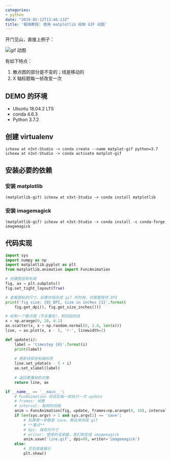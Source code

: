```yaml
---
categories:
- python
date: "2019-02-12T13:46:13Z"
title: '极简教程: 使用 matplotlib 绘制 GIF 动图'
---
```


开门见山，直接上例子：

![gif 动图](http://p.aybe.me/blog/line.gif "gif 动图")

有如下特点：

1. 散点图的部分是不变的；线是移动的
2. X  轴标题每一祯改变一次

## DEMO 的环境

- Ubuntu 18.04.2 LTS
- conda 4.6.3
- Python 3.7.2

## 创建 virtualenv

    ichexw at n3xt-Studio -> conda create --name matplot-gif python=3.7
    ichexw at n3xt-Studio -> conda activate matplot-gif

## 安装必要的依赖

### 安装 matplotlib

    (matplotlib-gif) ichexw at n3xt-Studio -> conda install matplotlib


### 安装 imagemagick

    (matplotlib-gif) ichexw at n3xt-Studio -> conda install -c conda-forge imagemagick

## 代码实现

```Python
import sys
import numpy as np
import matplotlib.pyplot as plt
from matplotlib.animation import FuncAnimation

# 创建图层和布局
fig, ax = plt.subplots()
fig.set_tight_layout(True)

# 查看图标的尺寸。如果你保存成 gif 的时候，你需要提供 DPI
print('fig size: {0} DPI, size in inches {1}'.format(
    fig.get_dpi(), fig.get_size_inches()))

# 绘制一个散点图（不会重绘），和初始的线
x = np.arange(0, 20, 0.1)
ax.scatter(x, x + np.random.normal(0, 3.0, len(x)))
line, = ax.plot(x, x - 5, 'r-', linewidth=2)

def update(i):
    label = 'timestep {0}'.format(i)
    print(label)
    
    # 更新线和坐标轴标签
    line.set_ydata(x - 5 + i)
    ax.set_xlabel(label)
    
    # 返回要重绘的对象
    return line, ax

if __name__ == '__main__':
    # FunAnimation 将会在每一帧执行一次 update
    # frames: 帧数
    # interval: 每帧的间隔
    anim = FuncAnimation(fig, update, frames=np.arange(0, 10), interval=200)
	if len(sys.argv) > 1 and sys.argv[1] == 'save':
        # 如果第一参数是 save，教会保存成 gif
        # **重点**
        # dpi: 保存的尺寸
        # writer: 使用的渲染器，我们制定成 imagemagick
        anim.save('line.gif', dpi=80, writer='imagemagick')
    else:
        # 否则直接展示
        plt.show()
```

